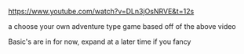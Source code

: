 https://www.youtube.com/watch?v=DLn3jOsNRVE&t=12s

a choose your own adventure type game based off of the above video

Basic's are in for now, expand at a later time if you fancy